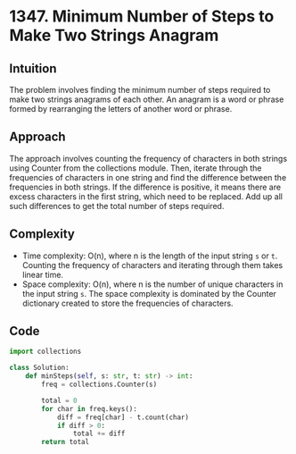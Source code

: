# 1347. Minimum Number of Steps to Make Two Strings Anagram

## Intuition
The problem involves finding the minimum number of steps required to make two strings anagrams of each other. An anagram is a word or phrase formed by rearranging the letters of another word or phrase.

## Approach
The approach involves counting the frequency of characters in both strings using Counter from the collections module. Then, iterate through the frequencies of characters in one string and find the difference between the frequencies in both strings. If the difference is positive, it means there are excess characters in the first string, which need to be replaced. Add up all such differences to get the total number of steps required.

## Complexity
- Time complexity: O(n), where n is the length of the input string `s` or `t`. Counting the frequency of characters and iterating through them takes linear time.
- Space complexity: O(n), where n is the number of unique characters in the input string `s`. The space complexity is dominated by the Counter dictionary created to store the frequencies of characters.

## Code
```python
import collections

class Solution:
    def minSteps(self, s: str, t: str) -> int:
        freq = collections.Counter(s)

        total = 0
        for char in freq.keys():
            diff = freq[char] - t.count(char)
            if diff > 0:
                total += diff
        return total
```
